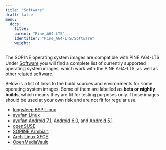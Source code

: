 ```yaml
---
title: "Software"
draft: false
menu:
  docs:
    title:
    parent: "Pine_A64-LTS"
    identifier: "Pine_A64-LTS/Software"
    weight: 
---
```


The SOPINE operating system images are compatible with PINE A64-LTS. Under [Software](/documentation/SOPINE/Software) you will find a complete list of currently supported operating system images, which work with the PINE A64-LTS, as well as other related software.

Below is a list of links to the build sources and environments for some operating system images. Some of them are labelled as **beta or nightly builds**, which means they are fit for testing purposes only. Those images should be used at your own risk and are not fit for regular use.

* [longsleep BSP Linux](https://www.stdin.xyz/downloads/people/longsleep/pine64-images/)
* [ayufan Linux](https://github.com/ayufan-pine64/linux-build/releases/latest/)
* [ayufan Android 7.1](https://github.com/ayufan-pine64/android-7.1/releases/latest/), [Android 6.0](https://github.com/ayufan-pine64/android-6.0/releases/latest/), and [Android 5.1](https://github.com/ayufan-pine64/android-5.1/releases/latest/)
* [openSUSE](https://pine64suse.weebly.com/download.html)
* [SOPINE Armbian](https://dl.armbian.com/pine64so/archive/)
* [Arch Linux XFCE](https://github.com/anarsoul/linux-build/releases/latest)
* [OpenMediaVault](https://sourceforge.net/projects/openmediavault/files/Other%20armhf%20images/)
